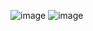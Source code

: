 ![image](https://user-images.githubusercontent.com/112846229/205507024-b7bcdaac-8f3e-4bb4-ad40-32aadf468a7d.png)
![image](https://user-images.githubusercontent.com/112846229/205507411-c91b97e8-6c3d-468d-ad24-d44065683787.png)


